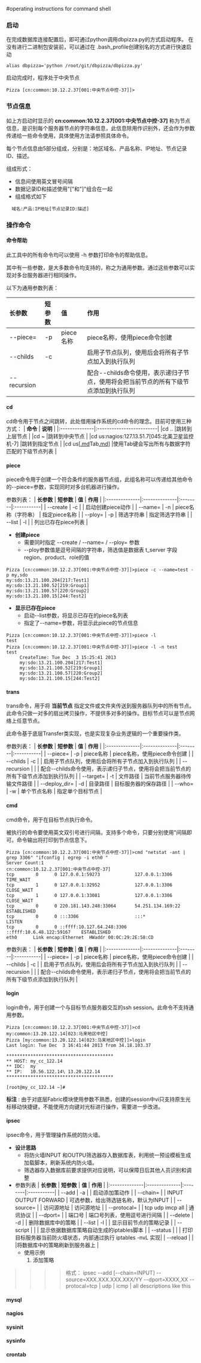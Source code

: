 #operating instructions for command shell

### 启动 ###
在完成数据库连接配置后，即可通过python调用dbpizza.py的方式启动程序。
在没有进行二进制包安装前，可以通过在 .bash\_profile创建别名的方式进行快速启动
```
alias dbpizza='python /root/git/dbpizza/dbpizza.py'
```
启动完成时，程序处于中央节点
```
Pizza [cn:common:10.12.2.37[001:中央节点中控-37]]>
```
### 节点信息 ###
如上方启动时显示的 **cn:common:10.12.2.37[001:中央节点中控-37]** 称为节点信息，是识别每个服务器节点的字符串信息，此信息除用作识别外，还会作为参数传递给一些命令使用，具体使用方法请参照具体命令。

每个节点信息由5部分组成，分别是：地区域名、产品名称、IP地址、节点记录ID、描述。

组成形式：
  * 信息间使用英文冒号间隔
  * 数据记录ID和描述使用"["和"]"组合在一起
  * 组成格式如下
```
  域名:产品:IP地址[节点记录ID:描述]
```

### 操作命令 ###
#### 命令帮助 ####
此工具中的所有命令均可以使用 -h 参数打印命令的帮助信息。

其中有一些参数，是大多数命令均支持的，称之为通用参数。通过这些参数可以实现对多台服务器进行相同操作。

以下为通用参数列表：

| **长参数** | **短参数** | **值** | **作用** |
|:--------------|:--------------|:--------|:-----------|
| --piece= | -p | piece名称 |  piece名称，使用piece命令创建 |
| --childs | -c |  | 启用子节点队列，使用后会将所有子节点加入到执行队列 |
| --recursion |  |  | 配合--childs命令使用，表示递归子节点，使用将会把当前节点的所有下级节点添加到执行队列 |

#### cd ####
cd命令用于节点之间跳转，此处借用操作系统的cd命令的理念。目前可使用三种方式：
| **命令**    | **说明**               |
|:--------------|:-------------------------|
|cd ..      |跳转到上层节点 |
|cd ~       |跳转到中央节点 |
|cd us:nagios:127.13.51.7[045:北美卫星监控机-7]  |跳转到指定节点  |
|cd us[[.md](.md)Tab[.md](.md)]       |使用Tab键会写出所有与数据字符匹配的下级节点列表  |

#### piece ####
piece命令用于创建一个符合条件的服务器节点组，此组名称可以传递给其他命令的--piece=参数，实现同时对多台机器进行操作。

参数列表：
| **长参数** | **短参数** | **值** | **作用** |
|:--------------|:--------------|:--------|:-----------|
| --create | -c |  |  启动创建piece动作 |
| --name= | -n | piece名称（字符串） | 指定piece名称 |
| --ploy= | -p | 筛选字符串 | 指定筛选字符串 |
| --list | -l |  | 列出已存在piece列表 |

  * **创建piece**
    * 需要同时指定 --create / --name= / --ploy= 参数
    * --ploy参数值是逗号间隔的字符串，筛选值是数据表 t\_server 字段region、product、role的值
```
Pizza [cn:common:10.12.2.37[001:中央节点中控-37]]>piece -c --name=test -p my,sdo
my:sdo:13.21.100.204[217:Test1]
my:sdo:13.21.100.52[219:Group1]
my:sdo:13.21.100.57[220:Group2]
my:sdo:13.21.100.15[244:Test2]
```
  * **显示已存在piece**
    * 启动--list参数，将显示已存在的piece名列表
    * 指定了--name=参数，将显示此piece的节点信息
```
Pizza [cn:common:10.12.2.37[001:中央节点中控-37]]>piece -l
test
Pizza [cn:common:10.12.2.37[001:中央节点中控-37]]>piece -l -n test
test
     CreateTime: Tue Dec  3 15:25:41 2013
     my:sdo:13.21.100.204[217:Test1]
     my:sdo:13.21.100.52[219:Group1]
     my:sdo:13.21.100.57[220:Group2]
     my:sdo:13.21.100.15[244:Test2]
```
#### trans ####
trans命令，用于将 **当前节点** 指定文件或文件夹传送到服务器队列中的所有节点。此命令只做一对多的扇出拷贝操作，不提供多对多的操作。目标节点可以是节点网络上任意节点。

此命令基于底层Transfer类实现，也是实现复杂业务逻辑的一个重要操作类。

参数列表：
| **长参数** | **短参数** | **值** | **作用** |
|:--------------|:--------------|:--------|:-----------|
| --piece= | -p | piece名称 |  piece名称，使用piece命令创建 |
| --childs | -c |  | 启用子节点队列，使用后会将所有子节点加入到执行队列 |
| --recursion |  |  | 配合--childs命令使用，表示递归子节点，使用将会把当前节点的所有下级节点添加到执行队列 |
| --target= | -t | 文件路径 | 当前节点服务器待传输文件路径 |
| --deploy\_dir= | -d | 目录路径 | 目标服务器的保存路径 |
| --who= | -w | 单个节点名称 | 指定单个目标节点 |

#### cmd ####
cmd命令，用于在目标节点执行命令。

被执行的命令要使用英文双引号进行间隔，支持多个命令，只要分别使用"间隔即可。命令输出将打印到节点信息下。
```
Pizza [cn:common:10.12.2.37[001:中央节点中控-37]]>cmd "netstat -ant | grep 3306" "ifconfig | egrep -i eth0 "
Server Count:1
cn:common:10.12.2.37[001:中央节点中控-37]
tcp        0      0 127.0.0.1:59273             127.0.0.1:3306              TIME_WAIT   
tcp        1      0 127.0.0.1:32952             127.0.0.1:3306              CLOSE_WAIT  
tcp        1      0 127.0.0.1:33081             127.0.0.1:3306              CLOSE_WAIT  
tcp        0      0 220.181.143.248:33064       54.251.134.169:22           ESTABLISHED 
tcp        0      0 :::3306                     :::*                        LISTEN      
tcp        0      0 ::ffff:10.127.64.248:3306   ::ffff:10.6.48.122:59167    ESTABLISHED 
eth0      Link encap:Ethernet  HWaddr 00:0C:29:2E:58:CD
```

参数列表：
| **长参数** | **短参数** | **值** | **作用** |
|:--------------|:--------------|:--------|:-----------|
| --piece= | -p | piece名称 |  piece名称，使用piece命令创建 |
| --childs | -c |  | 启用子节点队列，使用后会将所有子节点加入到执行队列 |
| --recursion |  |  | 配合--childs命令使用，表示递归子节点，使用将会把当前节点的所有下级节点添加到执行队列 |

#### login ####
login命令，用于创建一个与目标节点服务器交互的ssh session。此命令不支持通用参数。
```
Pizza [cn:common:10.12.2.37[001:中央节点中控-37]]>cd my:common:13.20.122.14[023:马来地区中控]
Pizza [my:common:13.20.122.14[023:马来地区中控]]>login
Last login: Tue Dec  3 16:41:44 2013 from 34.18.103.37

****************************************
** HOST: my_cc_122.14
** IDC:  my 
** IP:   10.56.122.14\ 13.20.122.14
****************************************

[root@my_cc_122.14 ~]# 
```
**标注** : 由于对底层Fabric模块使用参数不熟悉，创建的session中vi只支持原生光标移动快捷键，不能使用方向键对光标进行操作，需要进一步改进。

#### ipsec ####
ipsec命令，用于管理操作系统的防火墙。
  * **设计思路**
    * 将防火墙INPUT 和OUTPU筛选器存入数据库表，利用统一预设模板生成加载脚本，刷新系统内防火墙。
    * 筛选器存入数据库前要求提供对应说明，可以保障日后其他人员识别和调整
  * 参数列表
| **长参数** | **短参数** | **值** | **作用** |
|:--------------|:--------------|:--------|:-----------|
| --add | -a |  |  启动添加策动作 |
| --chain= |  | INPUT OUTPUT FORWARD | 可选参数，给出筛选链名称，默认为INPUT |
| --source= |  | 访问源地址 | 访问源地址 |
| --protocal= |  | tcp  udp  imcp  all | 通讯协议 |
| --dport= |  | 端口号 | 端口号列表，使用逗号进行间隔 |
| --delete | -d |  | 删除数据库中的策略 |
| --list | -l |  | 显示目前节点的策略记录 |
| --script |  |  | 显示依据数据库策略自动生成的iptables脚本 |
| --status |  |  | 打印目标服务器当前防火墙状态，内部通过执行 iptables -nvL 实现|
| --reload |  |   |将数据库中的策略刷新到服务器上 |
    * 使用示例
      1. 添加策略
> > > > 格式： ipsec --add [--chain=INPUT] --source=XXX.XXX.XXX.XXX/YY --dport=XXXX,XX --protocal=tcp | udp | icmp | all  descriptions like this


#### mysql ####

#### nagios ####

#### sysinit ####

#### sysinfo ####

#### crontab ####
